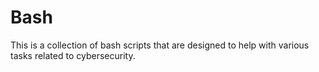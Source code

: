 # Bash

This is a collection of bash scripts that are designed to help with various tasks related to cybersecurity.
